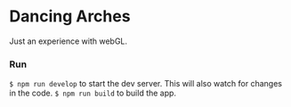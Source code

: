 # Dancing Arches

Just an experience with webGL.

### Run

`$ npm run develop` to start the dev server. This will also watch for changes in the code.
`$ npm run build` to build the app.
